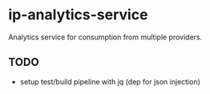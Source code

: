 # ip-analytics-service
Analytics service for consumption from multiple providers.

## TODO 
- setup test/build pipeline with jq (dep for json injection)
